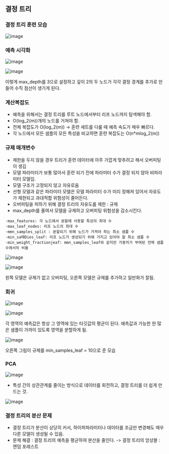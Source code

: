 ## 결정 트리

### 결정 트리 훈련 모습
![image](https://github.com/user-attachments/assets/f5ebae8c-edfa-4ef8-9cd4-44ae7e63c726)

### 예측 시각화
![image](https://github.com/user-attachments/assets/7b4b6e6b-13c5-471a-8770-f5f624aac1ac)

![image](https://github.com/user-attachments/assets/8ce454ab-65a1-4eea-ace6-37c3a275ce36)

이렇게 max_depth를 3으로 설정하고 깊이 2의 두 노드가 각각 결정 경계를 추가로 만들어 수직 점선이 생기게 된다.

### 계산복잡도
- 예측을 위해서는 결정 트리를 루트 노드에서부터 리프 노드까지 탐색해야 함.
- O(log_2(m))개의 노드를 거쳐야 함.
- 전체 복잡도가 O(log_2(m)) -> 훈련 세트를 다룰 때 예측 속도가 매우 빠르다.
- 각 노드에서 모든 샘플의 모든 특성을 비교하면 훈련 복잡도는 O(n*mlog_2(m))

### 규제 매개변수
- 제한을 두지 않을 경우 트리가 훈련 데이터에 아주 가깝게 맞추려고 해서 오버피팅이 생김
- 모델 파라미터가 보통 많아서 훈련 되기 전에 파라미터 수가 결정 되지 않아 비파라미터 모델임.
- 모델 구조가 고정되지 않고 자유로움
- 선형 모델과 같은 파라미터 모델은 모델 파라미터 수가 미리 정해져 있어서 자유도가 제한되고 과대적합 위험성이 줄어든다.
- 오버피팅을 피하기 위해 결정 트리의 자유도를 제한 : 규제
- max_depth를 줄여서 모델을 규제하고 오버피팅 위험성을 감소시킨다.

```
·max_features: 각 노드에서 분할에 사용할 특성의 최대 수 
·max_leaf_nodes: 리프 노드의 최대 수 
·mmn_samples_split : 분할되기 위해 노드가 가져야 하는 최소 샘플 수 
·min_sa때Dies_leaf: 리프 노드가 생성되기 위해 가지고 있어야 할 최소 샘플 수 
·min_weight_fractionjeaf: mmn_samples_leaf와 같지만 가중치가 부여된 전체 샘플 수에서의 비율
```

![image](https://github.com/user-attachments/assets/24ce2560-df36-46df-9ad9-f67f76e5b182)

![image](https://github.com/user-attachments/assets/43cf660d-8a38-45a2-be6d-2e9449987a51)

왼쪽 모델은 규제가 없고 오버피팅, 오른쪽 모델은 규제를 추가하고 일반화가 잘됨.

### 회귀
![image](https://github.com/user-attachments/assets/80e0529d-9ecc-4e78-9291-84c3bb8399c6)

![image](https://github.com/user-attachments/assets/f00f9720-0d77-4451-99a7-ad481eac3e85)

각 영역의 예측값은 항상 그 영역에 있는 타깃값의 평균이 된다. 예측값과 가능한 한 많은 샘플이 가까이 있도록 영역을 분할하게 됨.

![image](https://github.com/user-attachments/assets/8e7abf67-b8b1-4f83-99e1-6c58ac7c79e8)

오른쪽 그림이 규제를 min_samples_leaf = 10으로 준 모습

### PCA
![image](https://github.com/user-attachments/assets/c74b63db-0539-4226-b3d3-05f51391619d)

- 특성 간의 상관관계를 줄이는 방식으로 데이터를 회전하고, 결정 트리를 더 쉽게 만드는 것.

![image](https://github.com/user-attachments/assets/18d1a7b1-6970-4582-8e97-8a475565296e)

### 결정 트리의 분산 문제
- 결정 트리가 분산이 상당히 커서, 하이퍼파라미터나 데이터를 조금만 변경해도 매우 다른 모델이 생성될 수 있음.
- 문제 해결 : 결정 트리의 예측을 평균하여 분산을 줄인다. -> 결정 트리의 앙상블 : 랜덤 포레스트
